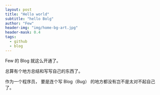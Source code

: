 ```yaml
---
layout: post
title: "Hello world"
subtitle: "hello Bolg"
author: "Few"
header-img: "img/home-bg-art.jpg"
header-mask: 0.4
tags:
  - github
  - blog
---
```


Few 的 Blog 就这么开通了。

总算有个地方总结和写写自己的东西了。

作为一个程序员， 要是连个写 Blog（Bug） 的地方都没有岂不是太对不起自己了。